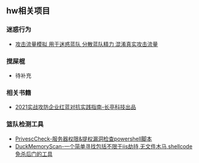## hw相关项目

### 迷惑行为
- [攻击流量模拟 用于迷惑蓝队 分散蓝队精力 混淆真实攻击流量](https://github.com/burpheart/mbtm)

### 搅屎棍
- 待补充

### 相关书籍

- [2021实战攻防企业红蓝对抗实践指南-长亭科技出品](./hw/2021实战攻防企业红蓝对抗实践指南-长亭.pdf)

### 篮队检测工具

- [PrivescCheck-服务器权限&提权漏洞检查powershell脚本](https://github.com/itm4n/PrivescCheck)
- [DuckMemoryScan-一个简单寻找包括不限于iis劫持,无文件木马,shellcode免杀后门的工具](https://github.com/huoji120/DuckMemoryScan)

